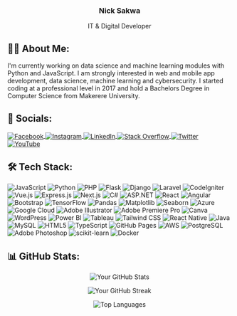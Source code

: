 <p align="center">
  <a href="https://github.com/YOUR_GITHUB_USERNAME">
  </a>

  <h3 align="center">Nick Sakwa</h3>
  <p align="center">
    IT & Digital Developer
  </p>
</p>

## 🙋‍♂️ About Me:

I'm currently working on data science and machine learning modules with Python and JavaScript. I am strongly interested in web and mobile app development, data science, machine learning and cybersecurity. I started coding at a professional level in 2017 and hold a Bachelors Degree in Computer Science from Makerere University.

## 🔗 Socials:

<p align="left">
  <a href="https://www.facebook.com/nick.sakwa" target="_blank">
    <img align="center" src="https://img.shields.io/badge/Facebook-%231877F2.svg?style=for-the-badge&logo=Facebook&logoColor=white" alt="Facebook"/>
  </a>
  <a href="https://www.instagram.com/nickspartan01/" target="_blank">
    <img align="center" src="https://img.shields.io/badge/Instagram-%23E4405F.svg?style=for-the-badge&logo=Instagram&logoColor=white" alt="Instagram"/>
  </a>
  <a href="https://www.linkedin.com/in/nick-sakwa-303a98146/" target="_blank">
    <img align="center" src="https://img.shields.io/badge/LinkedIn-%230077B5.svg?style=for-the-badge&logo=linkedin&logoColor=white" alt="LinkedIn"/>
  </a>
  <a href="YOUR_STACKOVERFLOW_URL" target="_blank">
    <img align="center" src="https://img.shields.io/badge/Stack_Overflow-FE7A16?style=for-the-badge&logo=stack-overflow&logoColor=white" alt="Stack Overflow"/>
  </a>
  <a href="https://x.com/nickspartan01" target="_blank">
    <img align="center" src="https://img.shields.io/badge/Twitter-%231DA1F2.svg?style=for-the-badge&logo=twitter&logoColor=white" alt="Twitter"/>
  </a>
  <a href="https://www.youtube.com/@TechProximity01" target="_blank">
    <img align="center" src="https://img.shields.io/badge/YouTube-%23FF0000.svg?style=for-the-badge&logo=youtube&logoColor=white" alt="YouTube"/>
  </a>
</p>

## 🛠️ Tech Stack:

<p align="left">
  <img src="https://img.shields.io/badge/JavaScript-%23F7DF1E.svg?style=for-the-badge&logo=javascript&logoColor=black" alt="JavaScript"/>
  <img src="https://img.shields.io/badge/Python-3776AB?style=for-the-badge&logo=python&logoColor=white" alt="Python"/>
  <img src="https://img.shields.io/badge/PHP-%23777BB4.svg?style=for-the-badge&logo=php&logoColor=white" alt="PHP"/>
  <img src="https://img.shields.io/badge/Flask-%23000.svg?style=for-the-badge&logo=flask&logoColor=white" alt="Flask"/>
  <img src="https://img.shields.io/badge/Django-%23092E20.svg?style=for-the-badge&logo=django&logoColor=white" alt="Django"/>
  <img src="https://img.shields.io/badge/Laravel-%23FF2D20.svg?style=for-the-badge&logo=laravel&logoColor=white" alt="Laravel"/>
  <img src="https://img.shields.io/badge/CodeIgniter-%23EF4223.svg?style=for-the-badge&logo=codeigniter&logoColor=white" alt="CodeIgniter"/>
  <img src="https://img.shields.io/badge/Vue.js-42b883?style=for-the-badge&logo=vue.js&logoColor=white" alt="Vue.js"/>
  <img src="https://img.shields.io/badge/Express.js-%23000000.svg?style=for-the-badge&logo=express&logoColor=white" alt="Express.js"/>
  <img src="https://img.shields.io/badge/Next.js-%23000000.svg?style=for-the-badge&logo=nextdotjs&logoColor=white" alt="Next.js"/>
  <img src="https://img.shields.io/badge/C%23-%23239120.svg?style=for-the-badge&logo=c-sharp&logoColor=white" alt="C#"/>
  <img src="https://img.shields.io/badge/.NET-%236310B2.svg?style=for-the-badge&logo=.net&logoColor=white" alt="ASP.NET"/>
  <img src="https://img.shields.io/badge/React-20232A?style=for-the-badge&logo=react&logoColor=61DAFB" alt="React"/>
  <img src="https://img.shields.io/badge/Angular-%23DD0031.svg?style=for-the-badge&logo=angular&logoColor=white" alt="Angular"/>
  <img src="https://img.shields.io/badge/Bootstrap-%23563D7C.svg?style=for-the-badge&logo=bootstrap&logoColor=white" alt="Bootstrap"/>
  <img src="https://img.shields.io/badge/TensorFlow-%23FF6F00.svg?style=for-the-badge&logo=tensorflow&logoColor=white" alt="TensorFlow"/>
  <img src="https://img.shields.io/badge/Pandas-%23150458.svg?style=for-the-badge&logo=pandas&logoColor=white" alt="Pandas"/>
  <img src="https://img.shields.io/badge/Matplotlib-%23F7B25B.svg?style=for-the-badge&logo=matplotlib&logoColor=black" alt="Matplotlib"/>
  <img src="https://img.shields.io/badge/Seaborn-%234C76A3.svg?style=for-the-badge&logo=seaborn&logoColor=white" alt="Seaborn"/>
  <img src="https://img.shields.io/badge/Azure-%230078D4.svg?style=for-the-badge&logo=microsoft-azure&logoColor=white" alt="Azure"/>
  <img src="https://img.shields.io/badge/Google%20Cloud-%234285F4.svg?style=for-the-badge&logo=google-cloud&logoColor=white" alt="Google Cloud"/>
  <img src="https://img.shields.io/badge/Adobe%20Illustrator-%23FF9A00.svg?style=for-the-badge&logo=adobe-illustrator&logoColor=white" alt="Adobe Illustrator"/>
  <img src="https://img.shields.io/badge/Adobe%20Premiere%20Pro-%23991AFF.svg?style=for-the-badge&logo=adobe-premiere-pro&logoColor=white" alt="Adobe Premiere Pro"/>
  <img src="https://img.shields.io/badge/Canva-%2300C4CC.svg?style=for-the-badge&logo=canva&logoColor=white" alt="Canva"/>
  <img src="https://img.shields.io/badge/WordPress-%2321759B.svg?style=for-the-badge&logo=wordpress&logoColor=white" alt="WordPress"/>
  <img src="https://img.shields.io/badge/Power%20BI-%23F2C811.svg?style=for-the-badge&logo=powerbi&logoColor=white" alt="Power BI"/>
  <img src="https://img.shields.io/badge/Tableau-%23E97627.svg?style=for-the-badge&logo=tableau&logoColor=white" alt="Tableau"/>
  <img src="https://img.shields.io/badge/Tailwind%20CSS-%2338B2AC.svg?style=for-the-badge&logo=tailwind-css&logoColor=white" alt="Tailwind CSS"/>
  <img src="https://img.shields.io/badge/React_Native-%2361DAFB.svg?style=for-the-badge&logo=react&logoColor=white" alt="React Native"/>
  <img src="https://img.shields.io/badge/Java-%23ED8B00.svg?style=for-the-badge&logo=java&logoColor=white" alt="Java"/>
  <img src="https://img.shields.io/badge/MySQL-%23005C84.svg?style=for-the-badge&logo=mysql&logoColor=white" alt="MySQL"/>
  <img src="https://img.shields.io/badge/HTML5-%23E34F26.svg?style=for-the-badge&logo=html5&logoColor=white" alt="HTML5"/>
  <img src="https://img.shields.io/badge/TypeScript-%23007ACC.svg?style=for-the-badge&logo=typescript&logoColor=white" alt="TypeScript"/>
  <img src="https://img.shields.io/badge/GitHub%20Pages-%23222222.svg?style=for-the-badge&logo=github&logoColor=white" alt="GitHub Pages"/>
  <img src="https://img.shields.io/badge/AWS-%23232F3E.svg?style=for-the-badge&logo=amazon-aws&logoColor=white" alt="AWS"/>
  <img src="https://img.shields.io/badge/PostgreSQL-%23316192.svg?style=for-the-badge&logo=postgresql&logoColor=white" alt="PostgreSQL"/>
  <img src="https://img.shields.io/badge/Adobe%20Photoshop-%2331A8FF.svg?style=for-the-badge&logo=Adobe%20Photoshop&logoColor=white" alt="Adobe Photoshop"/>
  <img src="https://img.shields.io/badge/scikit--learn-%23F7931E.svg?style=for-the-badge&logo=scikit-learn&logoColor=white" alt="scikit-learn"/>
  <img src="https://img.shields.io/badge/Docker-%232496ED.svg?style=for-the-badge&logo=docker&logoColor=white" alt="Docker"/>
</p>

## 📊 GitHub Stats:

<p align="center">
  <img src="https://github-readme-stats.vercel.app/api?username=YOUR_GITHUB_USERNAME&show_icons=true&theme=dark" alt="Your GitHub Stats" />
</p>

<p align="center">
  <img src="https://github-readme-streak-stats.herokuapp.com/?user=YOUR_GITHUB_USERNAME&theme=dark" alt="Your GitHub Streak" />
</p>

<p align="center">
  <img src="https://github-readme-stats.vercel.app/api/top-langs/?username=YOUR_GITHUB_USERNAME&layout=compact&theme=dark" alt="Top Languages" />
</p>
